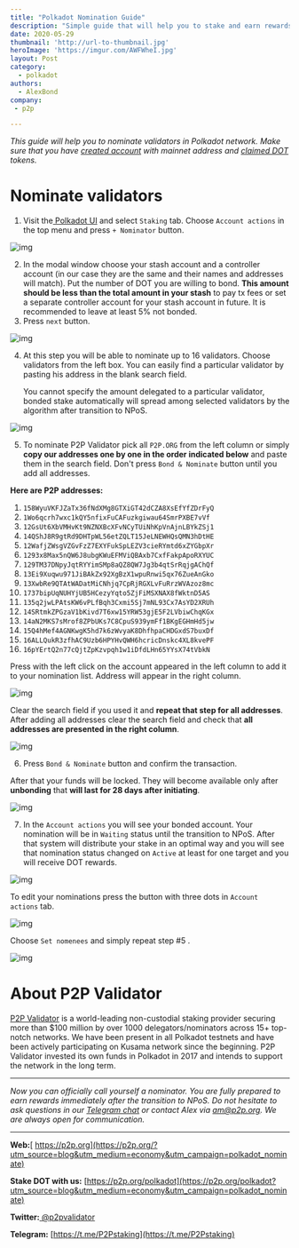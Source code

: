 ```yaml
---
title: "Polkadot Nomination Guide"
description: "Simple guide that will help you to stake and earn rewards in Polkadot network"
date: 2020-05-29
thumbnail: 'http://url-to-thumbnail.jpg'
heroImage: 'https://imgur.com/AWFWheI.jpg'
layout: Post
category:
  - polkadot
authors:
  - AlexBond
company:
 - p2p

---
```


*This guide will help you to nominate validators in Polkadot network. Make sure that you have [created account](https://economy.p2p.org/create-account-in-polkadot-network) with mainnet address and [claimed DOT](https://economy.p2p.org/claim-dot-with-polkadotjs) tokens.* 

# Nominate validators

1. Visit the[ Polkadot UI](https://polkadot.js.org/apps) and select `Staking` tab. Choose `Account actions` in the top menu and press `+ Nominator` button.



![img](https://imgur.com/TTNYJu1.jpg)



2. In the modal window choose your stash account and a controller account (in our case they are the same and their names and addresses will match). Put the number of DOT you are willing to bond. **This amount should be less than the total amount in your stash** to pay tx fees or set a separate controller account for your stash account in future. It is recommended to leave at least 5% not bonded.
3. Press `next` button.



![img](https://imgur.com/xm1ImvS.jpg)



4. At this step you will be able to nominate up to 16 validators. Choose validators from the left box. You can easily find a particular validator by pasting his address in the blank search field.

   You cannot specify the amount delegated to a particular validator, bonded stake automatically will spread among selected validators by the algorithm after transition to NPoS.



![img](https://imgur.com/5ijByOs.jpg)



5. To nominate P2P Validator pick all `P2P.ORG` from the left column or simply **copy our addresses one by one in the order indicated below** and paste them in the search field. Don't press `Bond & Nominate` button until you add all addresses.

**Here are P2P addresses:**  

1. `158WyuVKFJZaTx36fNdXMg8GTXiGT42dCZA8XsEfYfZDrFyQ`
2. `1Wo6qcrh7wxc1kQY5nfixFuCAFuzkgiwau64SmrPXBE7vVf`
3. `12GsUt6XbVMHvKt9NZNXBcXFvNCyTUiNhKpVnAjnLBYkZSj1`
4. `14QShJ8R9gtRd9DHTpWL56etZQLT15JeLNEWHQsQMN3hDtHE`
5. `12WafjZWsgVZGvFzZ7EXYFukSpLEZV3cieRYmtd6xZYGbpXr`
6. `1293x8Max5nQW6J8ubgKWuEFMViQBAxb7CxfFakpApoRXYUC`
7. `129TM37DNpyJqtRYYimSMp8aQZ8QW7Jg3b4qtSrRqjgAChQf`
8. `13Ei9Xuqwu971JiBAkZx92XgBzX1wpuRnwi5qx76ZueAnGko`
9. `13XwbRe9QTAtWADatMiCNhjq7CpRjRGXLvFuRrzWVAzoz8mc`
10. `1737bipUqNUHYjUB5HCezyYqto5ZjFiMSXNAX8fWktnD5AS`
11. `135q2jwLPAtsKW6vPLfBqh3Cxmi5Sj7mNL93Cx7AsYD2XRUh`
12. `14SRtmkZPGzaV1bKivd7T6xw15YRW53gjE5F2LVbiwChqKGx`
13. `14aN2MKS7sMrof8ZPbUKs7C8CpuS939ymFf1BKgEGHmHd5jw`
14. `15Q4hMef4AGNKwgK5hd7k6zWvyaK8DhfhpaCHDGxdS7buxDf`
15. `16ALLQukR3zfhAC9Uzb6HPYHvQWH6hcricDnskc4XL8kvePF`
16. `16pYErtQ2n77cQjtZpKzvpqh1w1iDfdLHn65YYsX74tVbkN`

Press with the left click on the account appeared in the left column to add it to your nomination list. Address will appear in the right column.



![img](https://imgur.com/RzkWNrT.jpg)



Clear the search field if you used it and **repeat that step for all addresses**. After adding all addresses clear the search field and check that **all addresses are presented in the right column**. 



![img](https://imgur.com/acURVHP.jpg)



6. Press `Bond & Nominate` button and confirm the transaction.

After that your funds will be locked. They will become available only after **unbonding** that **will last for 28 days after initiating**.



![img](https://imgur.com/iSJGVno.jpg)



7. In the `Account actions` you will see your bonded account. Your nomination will be in `Waiting` status until the transition to NPoS. After that system will distribute your stake in an optimal way and you will see that nomination status changed on `Active` at least for one target and you will receive DOT rewards.



![img](https://imgur.com/X9umYEL.jpg)



To edit your nominations press the button with three dots in `Account actions` tab.



![img](https://imgur.com/gWO32vj.jpg)



Choose `Set nomenees` and simply repeat step #5 .



![img](https://imgur.com/W1bJnmp.jpg)



# About P2P Validator

[P2P Validator](https://p2p.org/?utm_source=blog&utm_medium=economy&utm_campaign=polkadot_nominate) is a world-leading non-custodial staking provider securing more than $100 million by over 1000 delegators/nominators across 15+ top-notch networks. We have been present in all Polkadot testnets and have been actively participating on Kusama network since the beginning. P2P Validator invested its own funds in Polkadot in 2017 and intends to support the network in the long term.

------

*Now you can officially call yourself a nominator. You are fully prepared to earn rewards immediately after the transition to NPoS. Do not hesitate to ask questions in our [Telegram chat](https://t.me/P2Pstaking) or contact Alex via am@p2p.org. We are always open for communication.*

------

**Web:**[ https://p2p.org](https://p2p.org/?utm_source=blog&utm_medium=economy&utm_campaign=polkadot_nominate)

**Stake DOT with us:** [https://p2p.org/polkadot](https://p2p.org/polkadot?utm_source=blog&utm_medium=economy&utm_campaign=polkadot_nominate)

**Twitter:**[ @p2pvalidator](https://twitter.com/p2pvalidator)

**Telegram:** [https://t.me/P2Pstaking](https://t.me/P2Pstaking)


